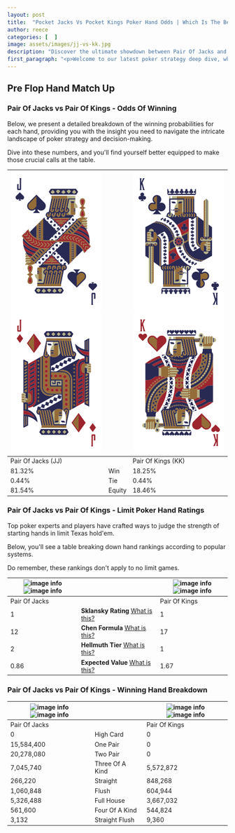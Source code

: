 ```yaml
---
layout: post
title:  "Pocket Jacks Vs Pocket Kings Poker Hand Odds | Which Is The Better Hand In Poker? A Complete Guide"
author: reece
categories: [  ]
image: assets/images/jj-vs-kk.jpg
description: "Discover the ultimate showdown between Pair Of Jacks and Pair Of Kings in poker! Uncover the odds, strategies, and scenarios where one hand triumphs over the other. Get ready to up your poker game with this thrilling analysis."
first_paragraph: "<p>Welcome to our latest poker strategy deep dive, where we're pitting two distinct hands against each other in a high-stakes showdown: Pair Of Jacks vs Pair Of Kings.</p><p>In the dynamic world of poker, every decision counts, and knowing which hand holds the upper hand is key to your success at the table.</p><p>In this article, we'll dissect these two hands, explore the scenarios where one dominates the other, and equip you with the knowledge to make strategic choices that can tip the odds in your favor.</p><p>Get ready to unravel the intriguing dynamics of these poker hands and elevate your game to new heights.</p>"
---
```




[comment]: # (sp0)

## Pre Flop Hand Match Up

<div class="table hand-ratings" markdown="1"> 



### Pair Of Jacks vs Pair Of Kings - Odds Of Winning

Below, we present a detailed breakdown of the winning probabilities for each hand, providing you with the insight you need to navigate the intricate landscape of poker strategy and decision-making. 

Dive into these numbers, and you'll find yourself better equipped to make those crucial calls at the table.


    
| ![image info](assets/images/hand1/j.png) ![image info](assets/images/hand1/jo.png) |  | ![image info](assets/images/hand2/k.png) ![image info](assets/images/hand2/ko.png) |
| -------- | -------- | -------- |
| Pair Of Jacks (JJ) |  | Pair Of Kings (KK) |
| 81.32% | Win | 18.25% |
| 0.44% | Tie | 0.44% |
| 81.54% | Equity | 18.46% |




[comment]: # (sp1)



### Pair Of Jacks vs Pair Of Kings - Limit Poker Hand Ratings

Top poker experts and players have crafted ways to judge the strength of starting hands in limit Texas hold'em. 

Below, you'll see a table breaking down hand rankings according to popular systems. 

Do remember, these rankings don't apply to no limit games.


    
| ![image info](https://www.riverpairs.com/assets/images/hand1/j.png) ![image info](https://www.riverpairs.com/assets/images/hand1/jo.png) |  | ![image info](https://www.riverpairs.com/assets/images/hand2/k.png) ![image info](https://www.riverpairs.com/assets/images/hand2/ko.png) |
| -------- | -------- | -------- |
| Pair Of Jacks |  | Pair Of Kings |
| 1 | **Sklansky Rating** [What is this?](/sklansky-rating-explained) | 1 |
| 12 | **Chen Formula** [What is this?](/chen-formula-explained) | 17 |
| 2 | **Hellmuth Tier** [What is this?](/Hellmuth-tier-explained) | 1 |
| 0.86 | **Expected Value** [What is this?](/expected-value-explained) | 1.67 |




[comment]: # (sp2)



### Pair Of Jacks vs Pair Of Kings - Winning Hand Breakdown


    
| ![image info](https://www.riverpairs.com/assets/images/hand1/j.png) ![image info](https://www.riverpairs.com/assets/images/hand1/jo.png) |  | ![image info](https://www.riverpairs.com/assets/images/hand2/k.png) ![image info](https://www.riverpairs.com/assets/images/hand2/ko.png) |
| -------- | -------- | -------- |
| Pair Of Jacks |  | Pair Of Kings |
| 0 | High Card | 0 |
| 15,584,400 | One Pair | 0 |
| 20,278,080 | Two Pair | 0 |
| 7,045,740 | Three Of A Kind | 5,572,872 |
| 266,220 | Straight | 848,268 |
| 1,060,848 | Flush | 604,944 |
| 5,326,488 | Full House | 3,667,032 |
| 561,600 | Four Of A Kind | 544,824 |
| 3,132 | Straight Flush | 9,360 |




[comment]: # (sp3)



</div>

[comment]: # (sp4)



[comment]: # (sp5)

